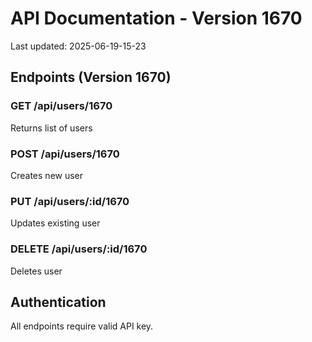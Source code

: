 # API Documentation - Version 1670
Last updated: 2025-06-19-15-23

## Endpoints (Version 1670)

### GET /api/users/1670
Returns list of users

### POST /api/users/1670
Creates new user

### PUT /api/users/:id/1670
Updates existing user

### DELETE /api/users/:id/1670
Deletes user

## Authentication
All endpoints require valid API key.
